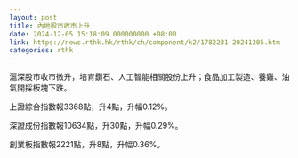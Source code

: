 ```yaml
---
layout: post
title: 內地股市收市上升
date: 2024-12-05 15:18:09.000000000 +08:00
link: https://news.rthk.hk/rthk/ch/component/k2/1782231-20241205.htm
categories: rthk
---
```


滬深股市收市微升，培育鑽石、人工智能相關股份上升；食品加工製造、養雞、油氣開採板塊下跌。

上證綜合指數報3368點，升4點，升幅0.12%。

深證成份指數報10634點，升30點，升幅0.29%。

創業板指數報2221點，升8點，升幅0.36%。
